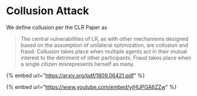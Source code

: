 # Collusion Attack

We define collusion per the CLR Paper as

> The central vulnerabilities of LR, as with other mechanisms designed based on the assumption of unilateral optimization, are collusion and fraud. Collusion takes place when multiple agents act in their mutual interest to the detriment of other participants. Fraud takes place when a single citizen misrepresents herself as many.

{% embed url="https://arxiv.org/pdf/1809.06421.pdf" %}

{% embed url="https://www.youtube.com/embed/yjHUPGA6ZZw" %}
